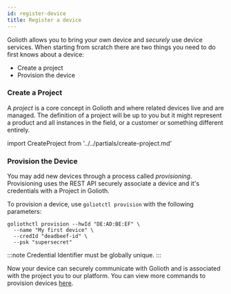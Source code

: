 ```yaml
---
id: register-device
title: Register a device
---
```


Golioth allows you to bring your own device and _securely_ use device services. When starting from scratch there are two things you need to do first knows about a device:

- Create a project
- Provision the device

### Create a Project

A _project_ is a core concept in Golioth and where related devices live and are managed. The definition of a project will be up to you but it might represent a product and all instances in the field, or a customer or something different entirely.

import CreateProject from '../../partials/create-project.md'

<CreateProject/>

### Provision the Device

You may add new devices through a process called _provisioning_. Provisioning uses the REST API securely associate a device and it's credentials with a Project in Golioth.

To provision a device, use `goliotctl provision` with the following parameters:

```
goliothctl provision --hwId "DE:AD:BE:EF" \
  --name "My first device" \
  --credId "deadbeef-id" \
  --psk "supersecret"
```

:::note
Credential Identifier must be globally unique.
:::

Now your device can securely communicate with Golioth and is associated with the project you to our platform. You can view more commands to provision devices [here](/docs/reference/goliothctl/goliothctl_provision).
